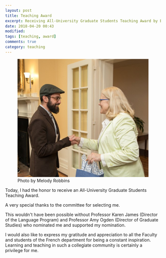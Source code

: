 ```yaml
---
layout: post
title: Teaching Award
excerpt: Receiving All-University Graduate Students Teaching Award by Beth Beal
date: 2018-04-20 00:43
modified:
tags: [teaching, award]
comments: true
category: teaching
---
```


<figure>
  <img src="/images/2018/04/simotas_GTA_award.jpg">
  <figcaption>Photo by Melody Robbins</figcaption>
</figure>

Today, I had the honor to receive an All-University Graduate Students Teaching Award.

A very special thanks to the committee for selecting me.

This wouldn't have been possible without Professor Karen James (Director of the Language Program) and Professor Amy Ogden (Director of Graduate Studies) who nominated me and supported my nomination.  

I would also like to express my gratitude and appreciation to all the Faculty and students of the French department for being a constant inspiration. Learning and teaching in such a collegiate community is certainly a privilege for me.     
